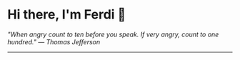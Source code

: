 <h1>Hi there, I'm Ferdi 👋</h1>

<p><em>
  "When angry count to ten before you speak. If very angry, count to one hundred." — Thomas Jefferson
</em></p>

---
